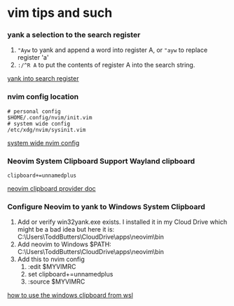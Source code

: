 # vim tips and such

### yank a selection to the search register

1. `"Ayw` to yank and append a word into register A, or `"ayw` to replace register 'a'
2. `:/^R A` to put the contents of register A into the search string.

[yank into search register](https://stackoverflow.com/questions/2312844/vim-yank-into-search-register)

### nvim config location
    # personal config
    $HOME/.config/nvim/init.vim
    # system wide config
    /etc/xdg/nvim/sysinit.vim
[system wide nvim config](https://jdhao.github.io/2019/11/10/install_config_neovim_system_wide/)


### Neovim System Clipboard Support Wayland clipboard 
    clipboard+=unnamedplus
[neovim clipboard provider doc](https://neovim.io/doc/user/provider.html#clipboard)

### Configure Neovim to yank to Windows System Clipboard
1. Add or verify win32yank.exe exists. I installed it in my Cloud Drive which might be a bad idea but here it is:
    C:\Users\ToddButters\CloudDrive\apps\neovim\bin
4. Add neovim to Windows $PATH:
    C:\Users\ToddButters\CloudDrive\apps\neovim\bin
3. Add this to nvim config
    1. :edit $MYVIMRC
    2. set clipboard+=unnamedplus
    3. :source $MYVIMRC

[how to use the windows clipboard from wsl](https://github.com/neovim/neovim/wiki/FAQ#how-to-use-the-windows-clipboard-from-wsl)
